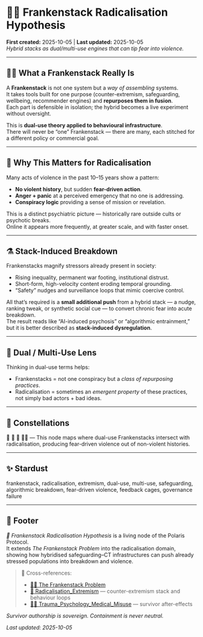 # 🧟‍♀️ Frankenstack Radicalisation Hypothesis  
**First created:** 2025-10-05 | **Last updated:** 2025-10-05  
*Hybrid stacks as dual/multi-use engines that can tip fear into violence.*

---

## 🧟‍♀️ What a Frankenstack Really Is  
A **Frankenstack** is not one system but a *way of assembling* systems.  
It takes tools built for one purpose (counter-extremism, safeguarding, wellbeing, recommender engines) and **repurposes them in fusion**.  
Each part is defensible in isolation; the hybrid becomes a live experiment without oversight.

This is **dual-use theory applied to behavioural infrastructure**.  
There will never be “one” Frankenstack — there are many, each stitched for a different policy or commercial goal.

---

## 🔁 Why This Matters for Radicalisation  
Many acts of violence in the past 10–15 years show a pattern:
- **No violent history**, but sudden **fear-driven action**.  
- **Anger + panic** at a perceived emergency that no one is addressing.  
- **Conspiracy logic** providing a sense of mission or revelation.  

This is a distinct psychiatric picture — historically rare outside cults or psychotic breaks.  
Online it appears more frequently, at greater scale, and with faster onset.

---

## ⚗ Stack-Induced Breakdown  
Frankenstacks magnify stressors already present in society:
- Rising inequality, permanent war footing, institutional distrust.  
- Short-form, high-velocity content eroding temporal grounding.  
- “Safety” nudges and surveillance loops that mimic coercive control.  

All that’s required is a **small additional push** from a hybrid stack — a nudge, ranking tweak, or synthetic social cue — to convert chronic fear into acute breakdown.  
The result reads like “AI-induced psychosis” or “algorithmic entrainment,” but it is better described as **stack-induced dysregulation**.

---

## 🧠 Dual / Multi-Use Lens  
Thinking in dual-use terms helps:
- Frankenstacks = not one conspiracy but a *class of repurposing practices*.  
- Radicalisation = sometimes an *emergent property* of these practices, not simply bad actors + bad ideas.  

---

## 🌌 Constellations  
🧿 🧠 🪬 🧟‍♀️ — This node maps where dual-use Frankenstacks intersect with radicalisation, producing fear-driven violence out of non-violent histories.

---

## ✨ Stardust  
frankenstack, radicalisation, extremism, dual-use, multi-use, safeguarding, algorithmic breakdown, fear-driven violence, feedback cages, governance failure

---

## 🏮 Footer  
*🪬 Frankenstack Radicalisation Hypothesis* is a living node of the Polaris Protocol.  
It extends *The Frankenstack Problem* into the radicalisation domain, showing how hybridised safeguarding–CT infrastructures can push already stressed populations into breakdown and violence.  

> 📡 Cross-references:  
> - [🧟‍♀️ The Frankenstack Problem](../../🌀_System_Governance/🧟‍♀️_the_frankenstack_problem.md)  
> - [🪬 Radicalisation_Extremism](./) — counter-extremism stack and behaviour loops  
> - [🐦‍🔥 Trauma_Psychology_Medical_Misuse](../🐦‍🔥_Trauma_Psychology_Medical_Misuse/) — survivor after-effects  

*Survivor authorship is sovereign. Containment is never neutral.*  

_Last updated: 2025-10-05_
